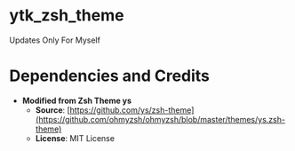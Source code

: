 # ytk_zsh_theme
Updates Only For Myself

# Dependencies and Credits
- **Modified from Zsh Theme ys**
  - **Source**: [https://github.com/ys/zsh-theme](https://github.com/ohmyzsh/ohmyzsh/blob/master/themes/ys.zsh-theme)
  - **License**: MIT License
  
